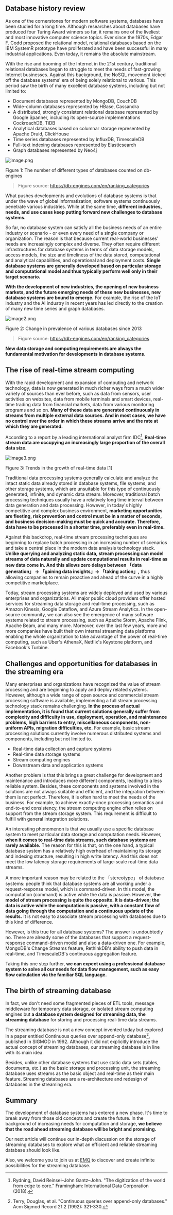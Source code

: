 ## Database history review

As one of the cornerstones for modern software systems, databases have been studied for a long time. Although researches about databases have produced four Turing Award winners so far, it remains one of the liveliest and most innovative computer science topics. Ever since the 1970s, Edgar F. Codd proposed the relational model, relational databases based on the IBM SystemR prototype have proliferated and have been successful in many industrial applications. Even today, it remains the absolute mainstream.

With the rise and booming of the Internet in the 21st century, traditional relational databases began to struggle to meet the needs of fast-growing Internet businesses. Against this background, the NoSQL movement kicked off the database systems' era of being solely relational to various. This period saw the birth of many excellent database systems, including but not limited to:

- Document databases represented by MongoDB, CouchDB
- Wide-column databases represented by HBase, Cassandra
- A distributed, strongly consistent relational database represented by Google Spanner, including its open-source implementations CockroachDB, TiDB
- Analytical databases based on columnar storage represented by Apache Druid, ClickHouse
- Time series databases represented by InfluxDB, TimescaleDB
- Full-text indexing databases represented by Elasticsearch
- Graph databases represented by Neo4j

![image.png](https://static.emqx.net/images/0b642fae86c9de4dcf90ee0195ab9316.png)

Figure 1: The number of different types of databases counted on db-engines

> Figure source: https://db-engines.com/en/ranking_categories

What pushes developments and evolutions of database systems is that under the wave of global informatization, software systems continuously penetrate various industries. While at the same time, **different industries, needs, and use cases keep putting forward new challenges to database systems.**

So far, no database system can satisfy all the business needs of an entire industry or scenario - or even every need of a single company or organization. The reason is that because current real-world businesses' needs are increasingly complex and diverse. They often require different infrastructures for database systems in terms of data storage models, access models, the size and timeliness of the data stored, computational and analytical capabilities, and operational and deployment costs. **Single database systems are generally developed based on particular storage and computational model and thus typically perform well only in their target scenario.**

**With the development of new industries, the opening of new business markets, and the future emerging needs of these new businesses, new database systems are bound to emerge.** For example, the rise of the IoT industry and the AI industry in recent years has led directly to the creation of many new time series and graph databases.

![image2.png](https://static.emqx.net/images/316ab8bd26598bf9f9a05fae921beaf6.png)

Figure 2: Change in prevalence of various databases since 2013

> Figure source: https://db-engines.com/en/ranking_categories

**New data storage and computing requirements are always the fundamental motivation for developments in database systems.**


## The rise of real-time stream computing

With the rapid development and expansion of computing and network technology, data is now generated in much richer ways from a much wider variety of sources than ever before, such as data from sensors, user activities on websites, data from mobile terminals and smart devices, real-time trading data from financial markets, data from various monitoring programs and so on. **Many of these data are generated continuously in streams from multiple external data sources. And in most cases, we have no control over the order in which these streams arrive and the rate at which they are generated.**

According to a report by a leading international analyst firm IDC[^1], **Real-time stream data are occupying an increasingly large proportion of the overall data size.** 

![image3.png](https://static.emqx.net/images/0b7d29218cd1679d1bda44e70bebd0df.png)

Figure 3: Trends in the growth of real-time data [1]

Traditional data processing systems generally calculate and analyze the intact static data already stored in database systems, file systems, and other storage systems, which are unsuitable for this type of continuously generated, infinite, and dynamic data stream. Moreover, traditional batch processing techniques usually have a relatively long time interval between data generation and data processing. However, in today's highly competitive and complex business environment, **marketing opportunities are fleeting, risk prevention and control must be in a matter of seconds, and business decision-making must be quick and accurate. Therefore, data have to be processed in a shorter time, preferably even in real-time.** 

Against this backdrop, real-time stream processing techniques are beginning to replace batch processing in an increasing number of scenarios and take a central place in the modern data analysis technology stack. **Unlike querying and analyzing static data, stream processing can model streams of data naturally and update computational results in real-time as new data come in. And this allows zero delays between 「data generation」 -> 「gaining data insights」-> 「taking action」,** thus allowing companies to remain proactive and ahead of the curve in a highly competitive marketplace.

Today, stream processing systems are widely deployed and used by various enterprises and organizations. All major public cloud providers offer hosted services for streaming data storage and real-time processing, such as Amazon Kinesis, Google Dataflow, and Azure Stream Analytics. In the open-source community, we can also see the emergence of many software systems related to stream processing, such as Apache Storm, Apache Flink, Apache Beam, and many more. Moreover, over the last few years, more and more companies have built their own internal streaming data platforms enabling the whole organization to take advantage of the power of real-time computing, such as Uber's AthenaX, Netflix's Keystone platform, and Facebook's Turbine. 


## Challenges and opportunities for databases in the streaming era

Many enterprises and organizations have recognized the value of stream processing and are beginning to apply and deploy related systems. However, although a wide range of open source and commercial stream processing software is available, implementing a full stream processing technology stack remains challenging. **In the process of actual implementation, it is found that current solutions generally suffer from complexity and difficulty in use, deployment, operation, and maintenance problems, high barriers to entry, miscellaneous components, non-uniform APIs, migration difficulties, etc.** For example, basic stream processing solutions currently involve numerous distributed systems and components, including but not limited to.

- Real-time data collection and capture systems  
- Real-time data storage systems
- Stream computing engines
- Downstream data and application systems

Another problem is that this brings a great challenge for development and maintenance and introduces more different components, leading to a less reliable system. Besides, these components and systems involved in the solutions are not always suitable and efficient, and the integration between them is not perfect. Therefore, it is often hard to meet the needs of the business. For example, to achieve exactly-once processing semantics and end-to-end consistency, the stream computing engine often relies on support from the stream storage system. This requirement is difficult to fulfill with general integration solutions.

An interesting phenomenon is that we usually use a specific database system to meet particular data storage and computation needs. However, **when it comes to real-time data streams, such database systems are rarely available.** The reason for this is that, on the one hand, a typical database system has a relatively high overhead of maintaining its storage and indexing structure, resulting in high write latency. And this does not meet the low latency storage requirements of large-scale real-time data streams.

A more important reason may be related to the 「stereotype」 of database systems: people think that database systems are all working under a request-response model, which is command-driven. In this model, the computation (command) is active while the data is passive. However, **the model of stream processing is quite the opposite. It is data-driven; the data is active while the computation is passive, with a constant flow of data going through the computation and a continuous update of the results.** It is not easy to associate stream processing with databases due to this kind of difference.

However, is this true for all database systems? The answer is undoubtedly no. There are already some of the databases that support a request-response command-driven model and also a data-driven one. For example, MongoDB's Change Streams feature, RethinkDB's ability to push data in real-time, and TimescaleDB's continuous aggregation feature.

Taking this one step further, **we can expect using a professional database system to solve all our needs for data flow management, such as easy flow calculation via the familiar SQL language.**


## The birth of streaming database

In fact, we don't need some fragmented pieces of ETL tools, message middleware for temporary data storage, or isolated stream computing engines but **a database system designed for streaming data, the streaming database** for storing and processing real-time data streams.

The streaming database is not a new concept invented today but explored in a paper entitled Continuous queries over append-only database[^2], published in SIGMOD in 1992. Although it did not explicitly introduce the actual concept of streaming databases, our streaming database is in line with its main idea.  

Besides, unlike other database systems that use static data sets (tables, documents, etc.) as the basic storage and processing unit, the streaming database uses streams as the basic object and real-time as their main feature. Streaming databases are a re-architecture and redesign of databases in the streaming era.


## Summary

The development of database systems has entered a new phase. It's time to break away from those old concepts and create the future. In the background of increasing needs for computation and storage, **we believe that the road ahead streaming database will be bright and promising.**

Our next article will continue our in-depth discussion on the storage of streaming databases to explore what an efficient and reliable streaming database should look like.

Also, we welcome you to join us at [EMQ](https://www.emqx.com/en) to discover and create infinite possibilities for the streaming database.


[^1]: Rydning, David Reinsel–John Gantz–John. "The digitization of the world from edge to core." Framingham: International Data Corporation (2018).
[^2]: Terry, Douglas, et al. "Continuous queries over append-only databases." Acm Sigmod Record 21.2 (1992): 321-330.
